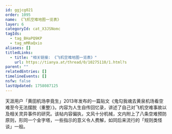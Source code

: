 ```yaml
---
id: ggjcg021
order: 1095
name: 《飞机空难地图一览表》
layer: 6
categoryId: cat_X3JSNomc
tagIds:
  - tag_BHaPQ9KP
  - tag_mMRaQxio
aliases: []
titledLinks:
  - title: "相关链接: 《飞机空难地图一览表》"
    url: https://tianya.at/thread/0/10275110/1.html?s
parent: ""
relatedEntries: []
timelineEvents: []
nsfw: false
lastUpdated: 1758087125
---
```


天涯用户「黄田机场李竟生」2013年发布的一篇贴文《鬼勾我魂去黄泉机场看空难至今无法摆脱（重整）》。内容为人生自传回忆录，讲述了自己对飞机空难事故以及相关灵异事件的研究。该帖内容偏执，文风十分机械，文内附上了八条空难预防原则，形同一个金字塔，一些指示的意义令人费解，如同后来流行的「规则类怪谈」一般。